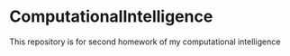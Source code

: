 # ComputationalIntelligence
This repository is for second homework of my computational intelligence
